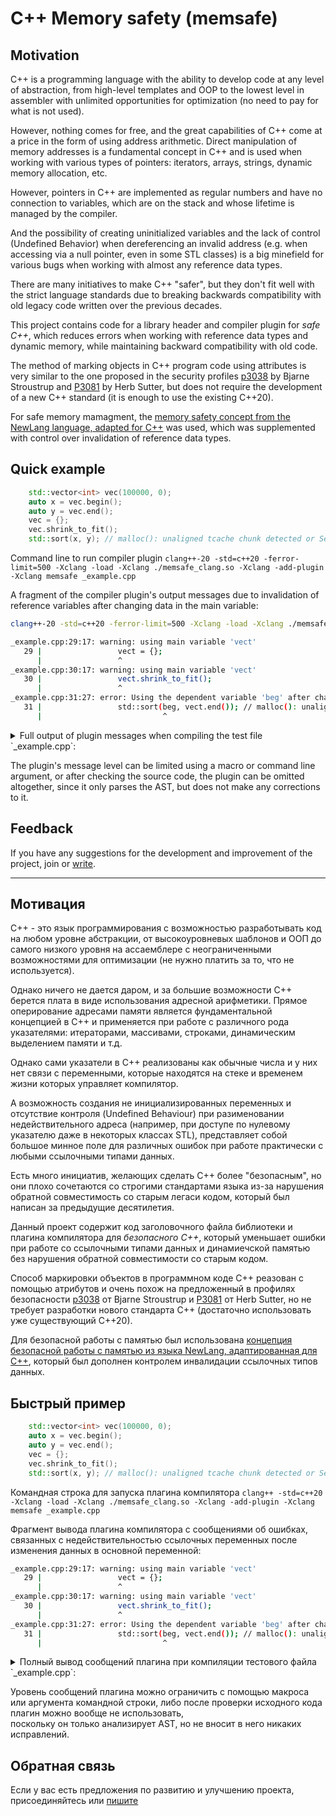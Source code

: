 # C++ Memory safety (memsafe)

## Motivation

C++ is a programming language with the ability to develop code at any level of abstraction,
from high-level templates and OOP to the lowest level in assembler
with unlimited opportunities for optimization (no need to pay for what is not used).

However, nothing comes for free, and the great capabilities of C++ come at a price in the form of using address arithmetic.
Direct manipulation of memory addresses is a fundamental concept in C++ and is used when working with various types of pointers:
iterators, arrays, strings, dynamic memory allocation, etc.

However, pointers in C++ are implemented as regular numbers and have no connection to variables,
which are on the stack and whose lifetime is managed by the compiler.

And the possibility of creating uninitialized variables and the lack of control (Undefined Behavior)
when dereferencing an invalid address (e.g. when accessing via a null pointer, even in some STL classes)
is a big minefield for various bugs when working with almost any reference data types.

There are many initiatives to make C++ "safer", but they don't fit well with the strict language standards
due to breaking backwards compatibility with old legacy code written over the previous decades.

This project contains code for a library header and compiler plugin for *safe C++*,
which reduces errors when working with reference data types and dynamic memory, while maintaining backward compatibility with old code.

The method of marking objects in C++ program code using attributes is very similar to the one proposed in the security profiles
[p3038](https://www.open-std.org/jtc1/sc22/wg21/docs/papers/2023/p3038r0.pdf) by Bjarne Stroustrup
and [P3081](https://isocpp.org/files/papers/P3081R0.pdf) by Herb Sutter,
but does not require the development of a new C++ standard (it is enough to use the existing C++20).

For safe memory mamagment, the [memory safety concept from the NewLang language, adapted for C++](https://github.com/rsashka/memsafe/blob/main/memsafe_concept.md) 
was used, which was supplemented with control over invalidation of reference data types.

## Quick example

```cpp
    std::vector<int> vec(100000, 0);
    auto x = vec.begin();
    auto y = vec.end();
    vec = {};
    vec.shrink_to_fit(); 
    std::sort(x, y); // malloc(): unaligned tcache chunk detected or Segmentation fault 
```

Command line to run compiler plugin `clang++-20 -std=c++20 -ferror-limit=500 -Xclang -load -Xclang ./memsafe_clang.so -Xclang -add-plugin -Xclang memsafe _example.cpp` 

A fragment of the compiler plugin's output messages due to invalidation 
of reference variables after changing data in the main variable:

```bash
clang++-20 -std=c++20 -ferror-limit=500 -Xclang -load -Xclang ./memsafe_clang.so -Xclang -add-plugin -Xclang memsafe _example.cpp

_example.cpp:29:17: warning: using main variable 'vect'
   29 |                 vect = {};
      |                 ^
_example.cpp:30:17: warning: using main variable 'vect'
   30 |                 vect.shrink_to_fit();
      |                 ^
_example.cpp:31:27: error: Using the dependent variable 'beg' after changing the main variable 'vect'!
   31 |                 std::sort(beg, vect.end()); // malloc(): unaligned tcache chunk detected or Segmentation fault 
      |                           ^

```

<details>
<summary>Full output of plugin messages when compiling the test file `_example.cpp`: </summary>

```bash
clang++-20 -std=c++26 -ferror-limit=500 -Xclang -load -Xclang ./memsafe_clang.so -Xclang -add-plugin -Xclang memsafe _example.cpp

_example.cpp:20:28: error: Operator for address arithmetic
   20 |             auto pointer = &vect; // Error
      |                            ^
_example.cpp:24:13: warning: using main variable 'str'
   24 |             str.clear();
      |             ^
_example.cpp:25:30: error: Using the dependent variable 'view' after changing the main variable 'str'!
   25 |             auto view_iter = view.begin(); // Error
      |                              ^
_example.cpp:29:17: warning: using main variable 'vect'
   29 |                 vect = {};
      |                 ^
_example.cpp:30:17: warning: using main variable 'vect'
   30 |                 vect.shrink_to_fit();
      |                 ^
_example.cpp:31:27: error: Using the dependent variable 'beg' after changing the main variable 'vect'!
   31 |                 std::sort(beg, vect.end()); // Error
      |                           ^
_example.cpp:73:17: error: Create auto variabe as static static_fail1:auto-type
   73 |     static auto static_fail1(var_static.take()); // Error
      |                 ^
_example.cpp:74:17: error: Create auto variabe as static static_fail2:auto-type
   74 |     static auto static_fail2 = var_static.take(); // Error
      |                 ^
_example.cpp:94:9: error: Cannot copy a shared variable to an equal or higher lexical level
   94 |         var_shared1 = var_shared1; // Error
      |         ^
_example.cpp:100:13: error: Cannot copy a shared variable to an equal or higher lexical level
  100 |             var_shared1 = var_shared1; // Error
      |             ^
_example.cpp:101:13: error: Cannot copy a shared variable to an equal or higher lexical level
  101 |             var_shared2 = var_shared1; // Error
      |             ^
_example.cpp:102:13: error: Cannot copy a shared variable to an equal or higher lexical level
  102 |             var_shared3 = var_shared1; // Error
      |             ^
_example.cpp:108:17: error: Cannot copy a shared variable to an equal or higher lexical level
  108 |                 var_shared1 = var_shared1; // Error
      |                 ^
_example.cpp:109:17: error: Cannot copy a shared variable to an equal or higher lexical level
  109 |                 var_shared2 = var_shared1; // Error
      |                 ^
_example.cpp:110:17: error: Cannot copy a shared variable to an equal or higher lexical level
  110 |                 var_shared3 = var_shared1; // Error
      |                 ^
_example.cpp:112:17: error: Cannot copy a shared variable to an equal or higher lexical level
  112 |                 var_shared4 = var_shared1; // Error
      |                 ^
_example.cpp:113:17: error: Cannot copy a shared variable to an equal or higher lexical level
  113 |                 var_shared4 = var_shared3; // Error
      |                 ^
_example.cpp:115:17: error: Cannot copy a shared variable to an equal or higher lexical level
  115 |                 var_shared4 = var_shared4; // Error
      |                 ^
_example.cpp:120:17: error: Return shared variable
  120 |                 return var_shared4; // Error
      |                 ^
_example.cpp:125:13: error: Error to swap the shared variables of different lexical levels
  125 |             std::swap(var_shared1, var_shared3);
      |             ^
_example.cpp:129:13: error: Return shared variable
  129 |             return arg; // Error
      |             ^
_example.cpp:147:9: error: Return shared variable
  147 |         return arg; // Error
      |         ^
3 warnings and 19 errors generated.

```
</details>


The plugin's message level can be limited using a macro or command line argument,
or after checking the source code, the plugin can be omitted altogether,
since it only parses the AST, but does not make any corrections to it.


## Feedback
If you have any suggestions for the development and improvement of the project, join or [write](https://github.com/rsashka/memsafe/discussions).


---


## Мотивация

С++ - это язык программирования с возможностью разработывать код на любом уровне абстракции,
от высокоуровневых шаблонов и ООП до самого низкого уровня на ассаемблере
с неограниченными возможностями для оптимизации (не нужно платить за то, что не используется).

Однако ничего не дается даром, и за большие возможности С++ берется плата в виде использования адресной арифметики.
Прямое оперирование адресами памяти является фундаментальной концепцией в С++ и применяется при работе с различного рода указателями: 
итераторами, массивами, строками, динамическим выделением памяти и т.д. 

Однако сами указатели в С++ реализованы как обычные числа и у них нет связи с переменными,
которые находятся на стеке и временем жизни которых управляет компилятор.

А возможность создания не инициализированных переменных и отсутствие контроля (Undefined Behaviour) 
при разименовании недействительного адреса (например, при доступе по нулевому указателю даже в некоторых классах STL), 
представляет собой большое минное поле для различных ошибок при работе практически с любыми ссылочными типами данных.

Есть много инициатив, желающих сделать С++ более "безопасным", но они плохо сочетаются со строгими стандартами языка
из-за нарушения обратной совместимость со старым легаси кодом, который был написан за предыдущие десятилетия. 

Данный проект содержит код заголовочного файла библиотеки и плагина компилятора для *безопасного С++*, 
который уменьшает ошибки при работе со ссылочными типами данных и динамиечской памятью без нарушения обратной совместимости со старым кодом. 

Способ маркировки объектов в программном коде С++ реазован с помощью атрибутов и очень похож на предложенный в профилях безопасности 
[p3038](https://www.open-std.org/jtc1/sc22/wg21/docs/papers/2023/p3038r0.pdf) от Bjarne Stroustrup 
и [P3081](https://isocpp.org/files/papers/P3081R0.pdf) от Herb Sutter, 
но не требует разработки нового стандарта С++ (достаточно использовать уже существующий С++20).

Для безопасной работы с памятью был использована [концепция безопасной работы с памятью из языка NewLang, адаптированная для С++](https://github.com/rsashka/memsafe/blob/main/memsafe_concept.md),
который был дополнен контролем инвалидации ссылочных типов данных.

## Быстрый пример

```cpp
    std::vector<int> vec(100000, 0);
    auto x = vec.begin();
    auto y = vec.end();
    vec = {};
    vec.shrink_to_fit(); 
    std::sort(x, y); // malloc(): unaligned tcache chunk detected or Segmentation fault 
```

Командная строка для запуска плагина компилятора `clang++ -std=c++20 -Xclang -load -Xclang ./memsafe_clang.so -Xclang -add-plugin -Xclang memsafe _example.cpp` 

Фрагмент вывода плагина компилятора с сообщениями об ошибках, связанных с недействительностью ссылочных переменных после изменения данных в основной переменной:

```bash
_example.cpp:29:17: warning: using main variable 'vect'
   29 |                 vect = {};
      |                 ^
_example.cpp:30:17: warning: using main variable 'vect'
   30 |                 vect.shrink_to_fit();
      |                 ^
_example.cpp:31:27: error: Using the dependent variable 'beg' after changing the main variable 'vect'!
   31 |                 std::sort(beg, vect.end()); // malloc(): unaligned tcache chunk detected or Segmentation fault 
      |                           ^
```

<details>
<summary>Полный вывод сообщений плагина при компиляции тестового файла `_example.cpp`: </summary>

```bash
clang++-20 -std=c++20 -ferror-limit=500 -Xclang -load -Xclang ./memsafe_clang.so -Xclang -add-plugin -Xclang memsafe _example.cpp

_example.cpp:20:28: error: Operator for address arithmetic
   20 |             auto pointer = &vect; // Error
      |                            ^
_example.cpp:24:13: warning: using main variable 'str'
   24 |             str.clear();
      |             ^
_example.cpp:25:30: error: Using the dependent variable 'view' after changing the main variable 'str'!
   25 |             auto view_iter = view.begin(); // Error
      |                              ^
_example.cpp:29:17: warning: using main variable 'vect'
   29 |                 vect = {};
      |                 ^
_example.cpp:30:17: warning: using main variable 'vect'
   30 |                 vect.shrink_to_fit();
      |                 ^
_example.cpp:31:27: error: Using the dependent variable 'beg' after changing the main variable 'vect'!
   31 |                 std::sort(beg, vect.end()); // Error
      |                           ^
_example.cpp:73:17: error: Create auto variabe as static static_fail1:auto-type
   73 |     static auto static_fail1(var_static.take()); // Error
      |                 ^
_example.cpp:74:17: error: Create auto variabe as static static_fail2:auto-type
   74 |     static auto static_fail2 = var_static.take(); // Error
      |                 ^
_example.cpp:94:9: error: Cannot copy a shared variable to an equal or higher lexical level
   94 |         var_shared1 = var_shared1; // Error
      |         ^
_example.cpp:100:13: error: Cannot copy a shared variable to an equal or higher lexical level
  100 |             var_shared1 = var_shared1; // Error
      |             ^
_example.cpp:101:13: error: Cannot copy a shared variable to an equal or higher lexical level
  101 |             var_shared2 = var_shared1; // Error
      |             ^
_example.cpp:102:13: error: Cannot copy a shared variable to an equal or higher lexical level
  102 |             var_shared3 = var_shared1; // Error
      |             ^
_example.cpp:108:17: error: Cannot copy a shared variable to an equal or higher lexical level
  108 |                 var_shared1 = var_shared1; // Error
      |                 ^
_example.cpp:109:17: error: Cannot copy a shared variable to an equal or higher lexical level
  109 |                 var_shared2 = var_shared1; // Error
      |                 ^
_example.cpp:110:17: error: Cannot copy a shared variable to an equal or higher lexical level
  110 |                 var_shared3 = var_shared1; // Error
      |                 ^
_example.cpp:112:17: error: Cannot copy a shared variable to an equal or higher lexical level
  112 |                 var_shared4 = var_shared1; // Error
      |                 ^
_example.cpp:113:17: error: Cannot copy a shared variable to an equal or higher lexical level
  113 |                 var_shared4 = var_shared3; // Error
      |                 ^
_example.cpp:115:17: error: Cannot copy a shared variable to an equal or higher lexical level
  115 |                 var_shared4 = var_shared4; // Error
      |                 ^
_example.cpp:120:17: error: Return shared variable
  120 |                 return var_shared4; // Error
      |                 ^
_example.cpp:125:13: error: Error to swap the shared variables of different lexical levels
  125 |             std::swap(var_shared1, var_shared3);
      |             ^
_example.cpp:129:13: error: Return shared variable
  129 |             return arg; // Error
      |             ^
_example.cpp:147:9: error: Return shared variable
  147 |         return arg; // Error
      |         ^
3 warnings and 19 errors generated.

```
</details>


Уровень сообщений плагина можно ограничить с помощью макроса или аргумента командной строки, 
либо после проверки исходного кода плагин можно вообще не использовать,  
поскольку он только анализирует AST, но не вносит в него никаких исправлений.


## Обратная связь
Если у вас есть предложения по развитию и улучшению проекта, присоединяйтесь или [пишите](https://github.com/rsashka/memsafe/discussions)

